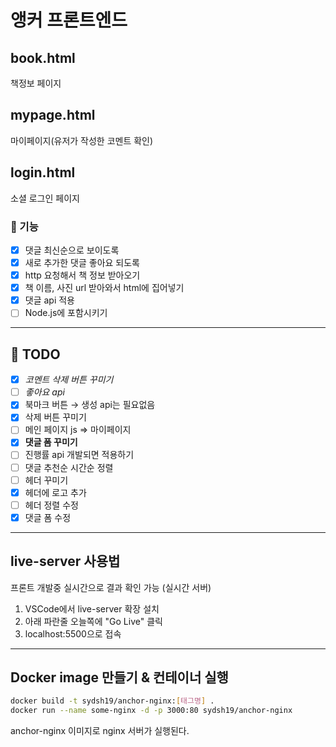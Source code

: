 # 앵커 프론트엔드

## book.html

책정보 페이지

## mypage.html

마이페이지(유저가 작성한 코멘트 확인)

## login.html

소셜 로그인 페이지

### :memo: 기능

- [x] 댓글 최신순으로 보이도록
- [x] 새로 추가한 댓글 좋아요 되도록
- [x] http 요청해서 책 정보 받아오기
- [x] 책 이름, 사진 url 받아와서 html에 집어넣기
- [x] 댓글 api 적용
- [ ] Node.js에 포함시키기

---

## :gem: TODO

- [x] _코멘트 삭제 버튼 꾸미기_
- [ ] _좋아요 api_
- [x] 북마크 버튼 → 생성 api는 필요없음
- [x] 삭제 버튼 꾸미기
- [ ] 메인 페이지 js => 마이페이지
- [x] **댓글 폼 꾸미기**
- [ ] 진행률 api 개발되면 적용하기
- [ ] 댓글 추천순 시간순 정렬
- [ ] 헤더 꾸미기
- [x] 헤더에 로고 추가
- [ ] 헤더 정렬 수정
- [x] 댓글 폼 수정

---

## live-server 사용법

프론트 개발중 실시간으로 결과 확인 가능 (실시간 서버)

1. VSCode에서 live-server 확장 설치
2. 아래 파란줄 오늘쪽에 "Go Live" 클릭
3. localhost:5500으로 접속

---

## Docker image 만들기 & 컨테이너 실행

```bash
docker build -t sydsh19/anchor-nginx:[태그명] .
docker run --name some-nginx -d -p 3000:80 sydsh19/anchor-nginx
```

anchor-nginx 이미지로 nginx 서버가 실행된다.
